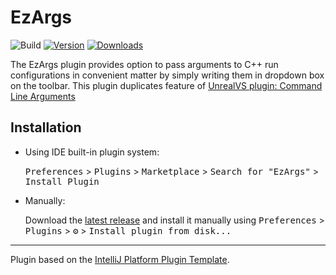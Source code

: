 # EzArgs

![Build](https://github.com/DecoyRS/EzArgs/workflows/Build/badge.svg)
[![Version](https://img.shields.io/jetbrains/plugin/v/PLUGIN_ID.svg)](https://plugins.jetbrains.com/plugin/PLUGIN_ID)
[![Downloads](https://img.shields.io/jetbrains/plugin/d/PLUGIN_ID.svg)](https://plugins.jetbrains.com/plugin/PLUGIN_ID)

<!-- Plugin description -->
The EzArgs plugin provides option to pass arguments to C++ run configurations in convenient matter by simply writing them in dropdown box on the toolbar.
This plugin duplicates feature of [UnrealVS plugin: Command Line Arguments](https://docs.unrealengine.com/en-US/ProductionPipelines/DevelopmentSetup/VisualStudioSetup/UnrealVS/index.html#commandlinearguments)
<!-- Plugin description end -->

## Installation

- Using IDE built-in plugin system:
  
  <kbd>Preferences</kbd> > <kbd>Plugins</kbd> > <kbd>Marketplace</kbd> > <kbd>Search for "EzArgs"</kbd> >
  <kbd>Install Plugin</kbd>
  
- Manually:

  Download the [latest release](https://github.com/DecoyRS/EzArgs/releases/latest) and install it manually using
  <kbd>Preferences</kbd> > <kbd>Plugins</kbd> > <kbd>⚙️</kbd> > <kbd>Install plugin from disk...</kbd>


---
Plugin based on the [IntelliJ Platform Plugin Template][template].

[template]: https://github.com/JetBrains/intellij-platform-plugin-template

